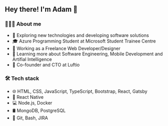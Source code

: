 ## Hey there! I'm Adam 👋

### 🧑🏻‍💻 About me

- 🤔 Exploring new technologies and developing software solutions
- 🎓 Azure Programming Student at Microsoft Student Trainee Centre
- 💼 Working as a Freelance Web Developer/Designer
- 🔦 Learning more about Software Engineering, Mobile Development and Artifial Intelligence
- 🚀 Co-founder and CTO at Luftio

### 🛠 Tech stack

- 🌐 HTML, CSS, JavaScript, TypeScript, Bootstrap, React, Gatsby
- 📱 React Native
- 💻 Node.js, Docker
- 🛢 MongoDB, PostgreSQL
- 🔧 Git, Bash, JIRA
